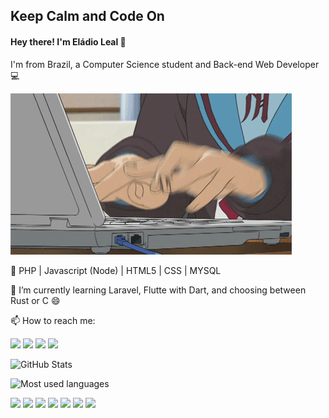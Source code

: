  ## Keep Calm and Code On
 #### Hey there! I'm Eládio Leal 👋


I'm from Brazil, a Computer Science student and Back-end Web Developer :computer: 

[<img src="./assets/coder.gif" />]()

:dart: PHP | Javascript (Node) | HTML5 | CSS | MYSQL

🔭  I’m currently learning Laravel, Flutte with Dart, and choosing between Rust or C 😄

📫 How to reach me:

 [<img src="https://img.shields.io/badge/LinkedIn-0077B5?style=for-the-badge&logo=linkedin&logoColor=white" />](https://www.linkedin.com/in/eladio-leal-alves-642779182/) [<img src = "https://img.shields.io/badge/instagram-%23E4405F.svg?&style=for-the-badge&logo=instagram&logoColor=white">](https://www.instagram.com/eladio_leal.php/) [<img src = "https://img.shields.io/badge/Stack_Overflow-FE7A16?style=for-the-badge&logo=stack-overflow&logoColor=white">]()
[<img src="https://img.shields.io/badge/Telegram-2CA5E0?style=for-the-badge&logo=telegram&logoColor=white" />]()


![GitHub Stats](https://github-readme-stats.vercel.app/api?username=eladiolink&hide_border=true&show_icons=true&include_all_commits=false&count_private=true&line_height=24&text_color=ffffff&icon_color=ffffff&bg_color=0,833ab4,5851db,405de6&title_color=ffffff)
     
![Most used languages](https://github-readme-stats.vercel.app/api/top-langs/?username=eladiolink&hide=html&hide_border=true&card_width=320&layout=compact&langs_count=4&text_color=ffffff&icon_color=ffffff&bg_color=0,833ab4,5851db,405de6&title_color=ffffff)

[<img src="https://img.shields.io/badge/PHP-777BB4?style=for-the-badge&logo=php&logoColor=white"/>]() [<img src="https://img.shields.io/badge/JavaScript-F7DF1E?style=for-the-badge&logo=javascript&logoColor=black" />]() [<img src="https://img.shields.io/badge/Laravel-FF2D20?style=for-the-badge&logo=laravel&logoColor=white" />]()  [<img src="https://img.shields.io/badge/MySQL-00000F?style=for-the-badge&logo=mysql&logoColor=white" />]() [<img src="https://img.shields.io/badge/Flutter-02569B?style=for-the-badge&logo=flutter&logoColor=white"/>]()
[<img src="https://img.shields.io/badge/Docker-2CA5E0?style=for-the-badge&logo=docker&logoColor=white" />]() [<img src="https://img.shields.io/badge/Linux-FCC624?style=for-the-badge&logo=linux&logoColor=black" />]()


<!--
**Eladiolink/Eladiolink** is a ✨ _special_ ✨ repository because its `README.md` (this file) appears on your GitHub profile.

Here are some ideas to get you started:

- 🔭 I’m currently working on ...
- 🌱 I’m currently learning ...
- 👯 I’m looking to collaborate on ...
- 🤔 I’m looking for help with ...
- 💬 Ask me about ...
- 📫 How to reach me: ...
- 😄 Pronouns: ...
- ⚡ Fun fact: ...
-->
